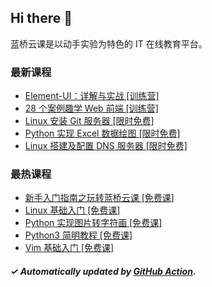## Hi there 👋

蓝桥云课是以动手实验为特色的 IT 在线教育平台。

### 最新课程

<!-- LATEST:START -->
- [Element-UI：详解与实战 [训练营]](https://www.lanqiao.cn/courses/3815/)
- [28 个案例趣学 Web 前端 [训练营]](https://www.lanqiao.cn/courses/8605/)
- [Linux 安装 Git 服务器 [限时免费]](https://www.lanqiao.cn/courses/616/)
- [Python 实现 Excel 数据绘图 [限时免费]](https://www.lanqiao.cn/courses/791/)
- [Linux 搭建及配置 DNS 服务器 [限时免费]](https://www.lanqiao.cn/courses/601/)
<!-- LATEST:END -->

### 最热课程

<!-- HOTEST:START -->
- [新手入门指南之玩转蓝桥云课 [免费课]](https://www.lanqiao.cn/courses/63/)
- [Linux 基础入门 [免费课]](https://www.lanqiao.cn/courses/1/)
- [Python 实现图片转字符画 [免费课]](https://www.lanqiao.cn/courses/370/)
- [Python3 简明教程 [免费课]](https://www.lanqiao.cn/courses/596/)
- [Vim 基础入门 [免费课]](https://www.lanqiao.cn/courses/2/)
<!-- HOTEST:END -->

##### ✓ Automatically updated by [GitHub Action](https://github.com/lanqiao-courses/.github/actions/workflows/update.yml).
